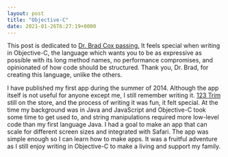 ```yaml
---
layout: post
title: "Objective-C"
date: 2021-01-26T6:27:19+0000
---
```


This post is dedicated to [Dr. Brad Cox passing.][1] 
It feels special when writing in Objective-C, the language which wants you to be as expressive as possible with its long method names, no performance compromises, and opinionated of how code should be structured. Thank you, Dr. Brad, for creating this language, unlike the others.

I have published my first app during the summer of 2014. Although the app itself is not useful for anyone except me, I still remember writing it. [123 Trim][2] still on the store, and the process of writing it was fun, it felt special. At the time my background was in Java and JavaScript and Objective-C took some time to get used to, and string manipulations required more low-level code than my first language Java. I had a goal to make an app that can scale for different screen sizes and integrated with Safari. The app was simple enough so I can learn how to make apps. It was a fruitful adventure as I still enjoy writing in Objective-C to make a living and support my family.


[1]: https://www.legacy.com/us/obituaries/scnow/name/brad-cox-obituary?pid=197454225
[2]: {{site.url}}/123Trim
